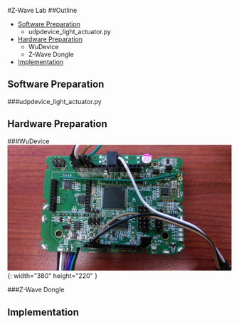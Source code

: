 #Z-Wave Lab
##Outline
* [Software Preparation](#software-preparation)
  * udpdevice_light_actuator.py
* [Hardware Preparation](#hardware-preparation)
  * WuDevice
  * Z-Wave Dongle
* [Implementation](#implementation)


Software Preparation
--------------------
###udpdevice_light_actuator.py

Hardware Preparation
--------------------
###WuDevice
![WuDevice](./img/WuDevice.jpg "WuDevice"){: width="380" height="220" }

###Z-Wave Dongle

Implementation
--------------------
